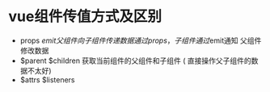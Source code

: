 

#   vue组件传值方式及区别

  - props $emit 父组件向子组件传递数据通过props，子组件通过$emit通知
    父组件修改数据
  - $parent $children 获取当前组件的父组件和子组件
   ( 直接操作父子组件的数据不太好)
  - $attrs $listeners  